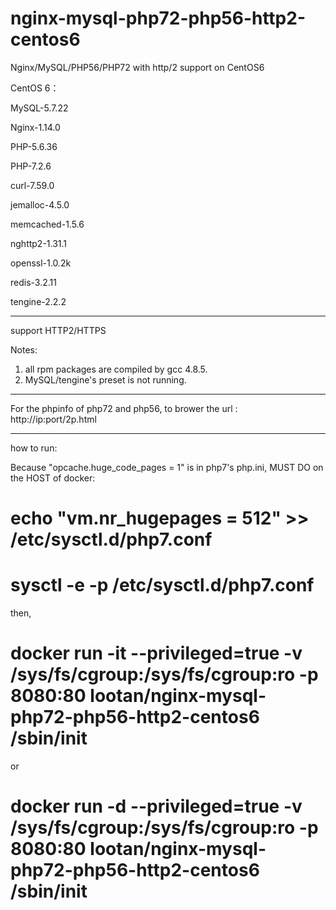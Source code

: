 # nginx-mysql-php72-php56-http2-centos6
Nginx/MySQL/PHP56/PHP72 with http/2 support on CentOS6


CentOS 6：

MySQL-5.7.22

Nginx-1.14.0

PHP-5.6.36

PHP-7.2.6

curl-7.59.0

jemalloc-4.5.0

memcached-1.5.6

nghttp2-1.31.1

openssl-1.0.2k

redis-3.2.11

tengine-2.2.2

-----------------
support HTTP2/HTTPS

Notes: 
1. all rpm packages are compiled by gcc 4.8.5.
2. MySQL/tengine's preset is not running. 

-----------------

For the phpinfo of php72 and php56, to brower the url :
http://ip:port/2p.html

-----------------

how to run:

Because "opcache.huge_code_pages = 1" is in php7's php.ini, MUST DO on the HOST of docker:
# echo "vm.nr_hugepages = 512" >> /etc/sysctl.d/php7.conf
# sysctl -e -p /etc/sysctl.d/php7.conf
then,
# docker run -it --privileged=true -v /sys/fs/cgroup:/sys/fs/cgroup:ro -p 8080:80 lootan/nginx-mysql-php72-php56-http2-centos6 /sbin/init
or
# docker run -d  --privileged=true -v /sys/fs/cgroup:/sys/fs/cgroup:ro -p 8080:80 lootan/nginx-mysql-php72-php56-http2-centos6 /sbin/init
